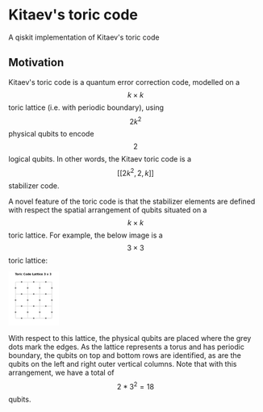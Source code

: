 # Kitaev's toric code
A qiskit implementation of Kitaev's toric code



## Motivation 

Kitaev's toric code is a quantum error correction code, modelled on a $$k \times k$$ toric lattice (i.e. with periodic boundary), using $$2 k^{2} $$ physical qubits to encode $$2$$ logical qubits. In other words, the Kitaev toric code is a $$[[2 k^{2} , 2, k]]$$ stabilizer code.

A novel feature of the toric code is that the stabilizer elements are defined with respect the spatial arrangement of qubits situated on a $$ k \times k$$ toric lattice. For example, the below image is a $$ 3 \times 3$$ toric lattice: 

<img src="lattice_base.png" alt="lattice" width="100"/>

With respect to this lattice, the physical qubits are placed where the grey dots mark the edges. As the lattice represents a torus and has periodic boundary, the qubits on top and bottom rows are identified, as are the qubits on the left and right outer vertical columns. 
Note that with this arrangement, we have a total of $$2 * 3^{2} = 18$$ qubits.  